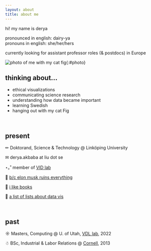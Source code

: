 ```yaml
---
layout: about
title: about me
---
```


hi! my name is derya

<p>pronounced in english: dairy-ya<br>
pronouns in english: she/her/hers<br>

currently looking for assistant professor roles (& postdocs) in Europe

</p>

<section id="about-me" markdown=1>

![photo of me with my cat fig](/assets/images/me.png){:#photo}

## thinking about...

- ethical visualizations
- communicating science research
- understanding how data became important
- learning Swedish
- hanging out with my cat Fig

</section>

<br>

## present

✏ Doktorand, Science & Technology @ Linköping University

✉ derya.akbaba at liu dot se

⋆｡˚ member of [VID lab](https://visidlab.github.io/)

🦋 [b/c elon musk ruins everything](https://bsky.app/profile/gotdairyya.bsky.social)

📖 [i like books](https://www.goodreads.com/user/show/63729092-derya)

💾 [a list of lists about data vis](https://docs.google.com/spreadsheets/d/e/2PACX-1vS_SZmjPfMUKl9SvwmWno80SdKGW6MNk_BDux0oAnl3KRAeUWZtCGtV1O_Uc-r5SuKBhljZaWlAhmj7/pubhtml)

<br>

## past

☼ Masters, Computing @ U. of Utah, [VDL lab](https://vdl.sci.utah.edu/), 2022

☃ BSc, Industrial & Labor Relations @ [Cornell](https://www.ilr.cornell.edu/), 2013
